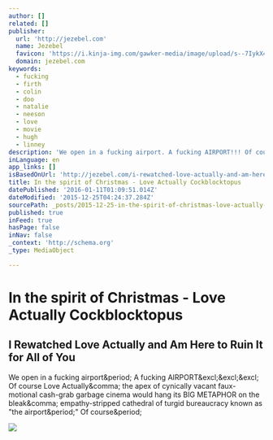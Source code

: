 ```yaml
---
author: []
related: []
publisher:
  url: 'http://jezebel.com'
  name: Jezebel
  favicon: 'https://i.kinja-img.com/gawker-media/image/upload/s--7IykX4GV--/c_fill,fl_progressive,g_center,h_80,q_80,w_80/pch44wvo0v6acpdlt0f6.png'
  domain: jezebel.com
keywords:
  - fucking
  - firth
  - colin
  - doo
  - natalie
  - neeson
  - love
  - movie
  - hugh
  - linney
description: 'We open in a fucking airport. A fucking AIRPORT!!! Of course Love Actually, the apex of cynically vacant faux-motional cash-grab garbage cinema would hang its BIG METAPHOR on the bleak, empathy-stripped cathedral of turgid bureaucracy known as "the airport." Of course.'
inLanguage: en
app_links: []
isBasedOnUrl: 'http://jezebel.com/i-rewatched-love-actually-and-am-here-to-ruin-it-for-al-1485136388'
title: In the spirit of Christmas - Love Actually Cockblocktopus
datePublished: '2016-01-11T01:09:51.014Z'
dateModified: '2015-12-25T04:24:37.284Z'
sourcePath: _posts/2015-12-25-in-the-spirit-of-christmas-love-actually-cockblocktopus.md
published: true
inFeed: true
hasPage: false
inNav: false
_context: 'http://schema.org'
_type: MediaObject

---
```

# In the spirit of Christmas - Love Actually Cockblocktopus

<article style=""><h1>I Rewatched Love Actually and Am Here to Ruin It for All of You</h1><p>We open in a fucking airport&amp;period; A fucking AIRPORT&amp;excl;&amp;excl;&amp;excl; Of course Love Actually&amp;comma; the apex of cynically vacant faux-motional cash-grab garbage cinema would hang its BIG METAPHOR on the bleak&amp;comma; empathy-stripped cathedral of turgid bureaucracy known as "the airport&amp;period;" Of course&amp;period;</p><img src="https://i.kinja-img.com/gawker-media/image/upload/s--2mqYA2AJ--/c_fill,fl_progressive,g_north,h_358,q_80,w_636/199st6bso5j4yjpg.jpg" /></article>